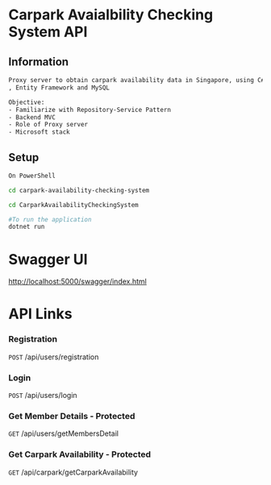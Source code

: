 # Carpark Avaialbility Checking System API 

## Information 

```bash
Proxy server to obtain carpark availability data in Singapore, using C#, ASP.NET Core
, Entity Framework and MySQL

Objective: 
- Familiarize with Repository-Service Pattern
- Backend MVC 
- Role of Proxy server 
- Microsoft stack
```
## Setup


```bash
On PowerShell 

cd carpark-availability-checking-system

cd CarparkAvailabilityCheckingSystem

#To run the application 
dotnet run 

```
# Swagger UI 

[http://localhost:5000/swagger/index.html](http://localhost:5000/swagger/index.html)

# API Links

### Registration 
`POST` /api​/users​/registration

### Login 
`POST` /api​/users​/login

### Get Member Details - Protected
`GET` /api​/users​/getMembersDetail

### Get Carpark Availability - Protected
`GET` /api/carpark/getCarparkAvailability

